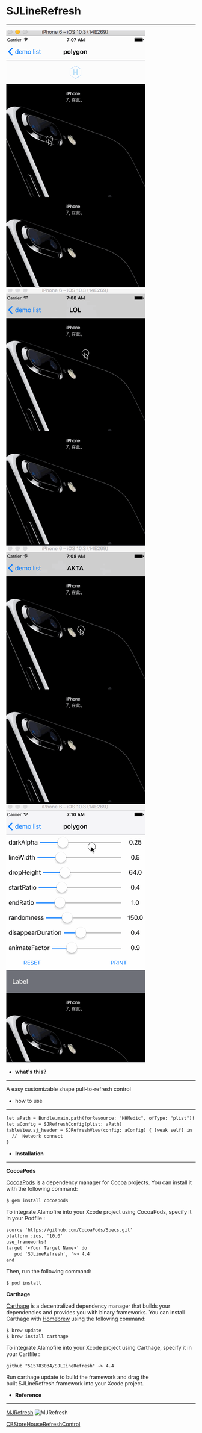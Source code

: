 # SJLineRefresh

***

![pology](./polygon.gif)
![LOL](./LOL.gif)
![AKTA](./AKTA.gif)
![debug](./debug.gif)
- **what's this?**
***
A easy customizable shape pull-to-refresh control


- how to use
***
```
let aPath = Bundle.main.path(forResource: "HHMedic", ofType: "plist")!
let aConfig = SJRefreshConfig(plist: aPath)
tableView.sj_header = SJRefreshView(config: aConfig) { [weak self] in
  //  Network connect
}

```


- **Installation**
***
**CocoaPods**

[CocoaPods](http://cocoapods.org/) is a dependency manager for Cocoa projects. You can install it with the following command:
```
$ gem install cocoapods
```

To integrate Alamofire into your Xcode project using CocoaPods, specify it in your Podfile
:
```
source 'https://github.com/CocoaPods/Specs.git'
platform :ios, '10.0'
use_frameworks!
target '<Your Target Name>' do
   pod 'SJLineRefresh', '~> 4.4'
end
```
Then, run the following command:
```
$ pod install
```

**Carthage**

[Carthage](https://github.com/Carthage/Carthage) is a decentralized dependency manager that builds your dependencies and provides you with binary frameworks.
You can install Carthage with [Homebrew](http://brew.sh/) using the following command:
```
$ brew update
$ brew install carthage
```
To integrate Alamofire into your Xcode project using Carthage, specify it in your Cartfile :
```
github "515783034/SJLIineRefresh" ~> 4.4
```
Run carthage update to build the framework and drag the built SJLineRefresh.framework into your Xcode project.

- **Reference**
***
[MJRefresh](https://github.com/CoderMJLee/MJRefresh)
![MJRefresh](https://camo.githubusercontent.com/e220e4bb5a8c28e1b14927253ffb67086cc2ab65/687474703a2f2f696d616765732e636e6974626c6f672e636f6d2f626c6f67323031352f3439373237392f3230313530352f3035313030343439323034333338352e706e67)

[CBStoreHouseRefreshControl](https://github.com/coolbeet/CBStoreHouseRefreshControl)
